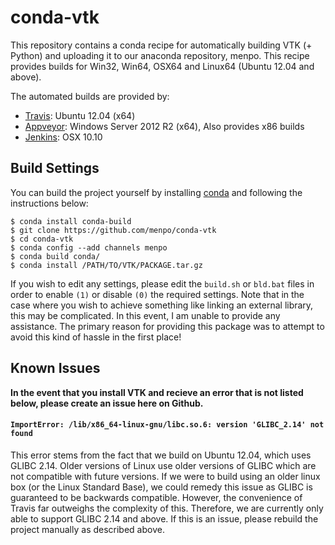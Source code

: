 conda-vtk
=========
This repository contains a conda recipe for automatically building VTK (+ Python) and uploading it to our anaconda repository, menpo. This recipe provides builds for Win32, Win64, OSX64 and Linux64 (Ubuntu 12.04 and above).

The automated builds are provided by:

  - [Travis](https://travis-ci.org/menpo/conda-vtk): Ubuntu 12.04 (x64)
  - [Appveyor](https://ci.appveyor.com/project/jabooth/conda-vtk): Windows Server 2012 R2 (x64), Also provides x86 builds
  - [Jenkins](http://jenkins.menpo.org/job/conda-vtk/): OSX 10.10

Build Settings
--------------
You can build the project yourself by installing [conda](http://conda.pydata.org/miniconda.html) and following the instructions below:

```
$ conda install conda-build
$ git clone https://github.com/menpo/conda-vtk
$ cd conda-vtk 
$ conda config --add channels menpo
$ conda build conda/
$ conda install /PATH/TO/VTK/PACKAGE.tar.gz
```

If you wish to edit any settings, please edit the `build.sh` or `bld.bat` files in order to enable `(1)` or disable `(0)` the required settings. Note that in the case where you wish to achieve something like linking an external library, this may be complicated. In this event, I am unable to provide any assistance. The primary reason for providing this package was to attempt to avoid this kind of hassle in the first place!

Known Issues
------------
**In the event that you install VTK and recieve an error that is not listed below, please create an issue here on Github.**

#### `ImportError: /lib/x86_64-linux-gnu/libc.so.6: version 'GLIBC_2.14' not found`
This error stems from the fact that we build on Ubuntu 12.04, which uses GLIBC 2.14. Older versions of Linux use older versions of GLIBC which are not compatible with future versions. If we were to build using an older linux box (or the Linux Standard Base), we could remedy this issue as GLIBC is guaranteed to be backwards compatible. However, the convenience of Travis far outweighs the complexity of this. Therefore, we are currently only able to support GLIBC 2.14 and above. If this is an issue, please rebuild the project manually as described above.
